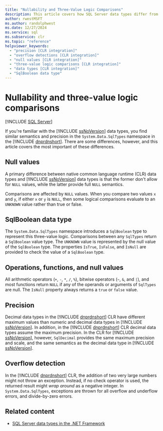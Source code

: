 ```yaml
---
title: "Nullability and Three-Value Logic Comparisons"
description: This article covers how SQL Server data types differ from types in System.Data.SqlTypes in the .NET Framework, which have similar semantics and precision.
author: rwestMSFT
ms.author: randolphwest
ms.date: 12/27/2024
ms.service: sql
ms.subservice: clr
ms.topic: "reference"
helpviewer_keywords:
  - "precision [CLR integration]"
  - "overflow detections [CLR integration]"
  - "null values [CLR integration]"
  - "three-value logic comparisons [CLR integration]"
  - "data types [CLR integration]"
  - "SqlBoolean data type"
---
```

# Nullability and three-value logic comparisons

[!INCLUDE [SQL Server](../../includes/applies-to-version/sqlserver.md)]

If you're familiar with the [!INCLUDE [ssNoVersion](../../includes/ssnoversion-md.md)] data types, you find similar semantics and precision in the `System.Data.SqlTypes` namespace in the [!INCLUDE [dnprdnshort](../../includes/dnprdnshort-md.md)]. There are some differences, however, and this article covers the most important of these differences.

## Null values

A primary difference between native common language runtime (CLR) data types and [!INCLUDE [ssNoVersion](../../includes/ssnoversion-md.md)] data types is that the former don't allow for `NULL` values, while the latter provide full `NULL` semantics.

Comparisons are affected by `NULL` values. When you compare two values `x` and `y`, if either `x` or `y` is `NULL`, then some logical comparisons evaluate to an `UNKNOWN` value rather than true or false.

## SqlBoolean data type

The `System.Data.SqlTypes` namespace introduces a `SqlBoolean` type to represent this three-value logic. Comparisons between any `SqlTypes` return a `SqlBoolean` value type. The `UNKNOWN` value is represented by the null value of the `SqlBoolean` type. The properties `IsTrue`, `IsFalse`, and `IsNull` are provided to check the value of a `SqlBoolean` type.

## Operations, functions, and null values

All arithmetic operators (`+`, `-`, `*`, `/`, `%`), bitwise operators (`~`, `&`, and `|`), and most functions return `NULL` if any of the operands or arguments of `SqlTypes` are null. The `IsNull` property always returns a `true` or `false` value.

## Precision

Decimal data types in the [!INCLUDE [dnprdnshort](../../includes/dnprdnshort-md.md)] CLR have different maximum values than numeric and decimal data types in [!INCLUDE [ssNoVersion](../../includes/ssnoversion-md.md)]. In addition, in the [!INCLUDE [dnprdnshort](../../includes/dnprdnshort-md.md)] CLR decimal data types assume the maximum precision. In the CLR for [!INCLUDE [ssNoVersion](../../includes/ssnoversion-md.md)], however, `SqlDecimal` provides the same maximum precision and scale, and the same semantics as the decimal data type in [!INCLUDE [ssNoVersion](../../includes/ssnoversion-md.md)].

## Overflow detection

In the [!INCLUDE [dnprdnshort](../../includes/dnprdnshort-md.md)] CLR, the addition of two very large numbers might not throw an exception. Instead, if no check operator is used, the returned result might *wrap around* as a negative integer. In `System.Data.SqlTypes`, exceptions are thrown for all overflow and underflow errors, and divide-by-zero errors.

## Related content

- [SQL Server data types in the .NET Framework](sql-server-data-types-in-the-net-framework.md)

